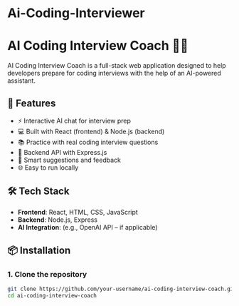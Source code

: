 # Ai-Coding-Interviewer
# AI Coding Interview Coach 🤖💼

AI Coding Interview Coach is a full-stack web application designed to help developers prepare for coding interviews with the help of an AI-powered assistant.

## 🚀 Features

- ⚡ Interactive AI chat for interview prep
- 💻 Built with React (frontend) & Node.js (backend)
- 📚 Practice with real coding interview questions
- 🔐 Backend API with Express.js
- 🧠 Smart suggestions and feedback
- 🌐 Easy to run locally

## 🛠️ Tech Stack

- **Frontend**: React, HTML, CSS, JavaScript
- **Backend**: Node.js, Express
- **AI Integration**: (e.g., OpenAI API – if applicable)

## 📦 Installation

### 1. Clone the repository

```bash
git clone https://github.com/your-username/ai-coding-interview-coach.git
cd ai-coding-interview-coach

